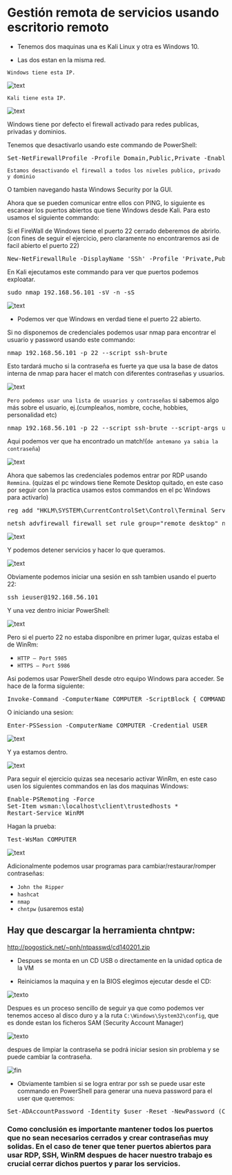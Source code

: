 # Gestión remota de servicios usando escritorio remoto

- Tenemos dos maquinas una es Kali Linux y otra es Windows 10.

- Las dos estan en la misma red.

``Windows tiene esta IP.``

![text](./win_ip.PNG)

``Kali tiene esta IP.``

![text](./kali_ip.PNG)

Windows tiene por defecto el firewall activado para redes publicas, privadas y dominios.

Tenemos que desactivarlo usando este commando de PowerShell:

<pre>Set-NetFirewallProfile -Profile Domain,Public,Private -Enabled False</pre>

`Estamos desactivando el firewall a todos los niveles publico, privado y dominio`

O tambien navegando hasta Windows Security por la GUI.

Ahora que se pueden comunicar entre ellos con PING, lo siguiente es escanear los puertos abiertos que tiene Windows desde Kali. Para esto usamos el siguiente commando:

Si el FireWall de Windows tiene el puerto 22 cerrado deberemos de abrirlo.(con fines de seguir el ejercicio, pero claramente no encontraremos asi de facil abierto el puerto 22)

<pre>New-NetFirewallRule -DisplayName 'SSh' -Profile 'Private,Public,Domain' -Direction Inbound -Action Allow -Protocol TCP -LocalPort 22
</pre>

En Kali ejecutamos este commando para ver que puertos podemos exploatar.

<pre>sudo nmap 192.168.56.101 -sV -n -sS</pre>

![text](./nmap.PNG)

- Podemos ver que Windows en verdad tiene el puerto 22 abierto.

Si no disponemos de credenciales podemos usar nmap para encontrar el usuario y password usando este commando:

<pre>nmap 192.168.56.101 -p 22 --script ssh-brute</pre>

Esto tardará mucho si la contraseña es fuerte ya que usa la base de datos interna de nmap para hacer el match con diferentes contraseñas y usuarios.

![text](nmap_1.PNG)

``Pero podemos usar una lista de usuarios y contraseñas`` si sabemos algo más sobre el usuario, ej.(cumpleaños, nombre, coche, hobbies, personalidad etc)

<pre>nmap 192.168.56.101 -p 22 --script ssh-brute --script-args userdb=user.txt,passdb=psw.txt</pre>

Aqui podemos ver que ha encontrado un match!(``de antemano ya sabia la contraseña``)

![text](./nmap_2.PNG)

Ahora que sabemos las credenciales podemos entrar por RDP usando ``Remmina``.
(quizas el pc windows tiene Remote Desktop quitado, en este caso por seguir con la practica usamos estos commandos en el pc Windows para activarlo)

<pre>reg add "HKLM\SYSTEM\CurrentControlSet\Control\Terminal Server" /v fDenyTSConnections /t REG_DWORD /d 0 /f
</pre>

<pre>netsh advfirewall firewall set rule group="remote desktop" new enable=yes</pre>

![text](./remmina.PNG)

Y podemos detener servicios y hacer lo que queramos.

![text](./remmina_1.PNG)

Obviamente podemos iniciar una sesión en ssh tambien usando el puerto 22:

<pre>ssh ieuser@192.168.56.101</pre>

Y una vez dentro iniciar PowerShell:

![text](./power.PNG)

Pero si el puerto 22 no estaba disponibre en primer lugar, quizas estaba el de WinRm: 
- `HTTP – Port 5985`
- `HTTPS – Port 5986`

Asi podemos usar PowerShell desde otro equipo Windows para acceder.
Se hace de la forma siguiente:

<pre>Invoke-Command -ComputerName COMPUTER -ScriptBlock { COMMAND } -credential USERNAME</pre>

O iniciando una sesion:

<pre>Enter-PSSession -ComputerName COMPUTER -Credential USER</pre>

![text](./power_1.PNG)

Y ya estamos dentro.

![text](./power_2.PNG)

Para seguir el ejercicio quizas sea necesario activar WinRm, en este caso usen los siguientes commandos en las dos maquinas Windows:

<pre>
Enable-PSRemoting -Force
Set-Item wsman:\localhost\client\trustedhosts *
Restart-Service WinRM
</pre>

Hagan la prueba:

<pre>Test-WsMan COMPUTER</pre>

![text](./test.PNG)

Adicionalmente podemos usar programas para cambiar/restaurar/romper contraseñas:
- ``John the Ripper`` 
- ``hashcat`` 
- ``nmap``
- ``chntpw`` (usaremos esta)

## Hay que descargar la herramienta chntpw: 

http://pogostick.net/~pnh/ntpasswd/cd140201.zip

- Despues se monta en un CD USB o directamente en la unidad optica de la VM

- Reiniciamos la maquina y en la BIOS elegimos ejecutar desde el CD:

![texto](./chntpw.PNG)

Despues es un proceso sencillo de seguir ya que como podemos ver tenemos acceso al disco duro y a la ruta `C:\Windows\System32\config`, que es donde estan los ficheros SAM (Security Account Manager)

![texto](./chntpw_1.PNG)

despues de limpiar la contraseña se podrá iniciar sesion sin problema y se puede cambiar la contraseña.

![fin](./fin.PNG)

- Obviamente tambien si se logra entrar por ssh se puede usar este commando en PowerShell para generar una nueva password para el user que queremos:

<pre>Set-ADAccountPassword -Identity $user -Reset -NewPassword (ConvertTo-SecureString -AsPlainText "$newPass" -Force)</pre>

### Como conclusión es importante mantener todos los puertos que no sean necesarios cerrados y crear contraseñas muy solidas. En el caso de tener que tener puertos abiertos para usar RDP, SSH, WinRM despues de hacer nuestro trabajo es crucial cerrar dichos puertos y parar los servicios. 